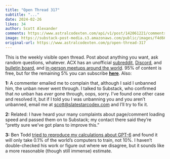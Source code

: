 ```yaml
---
title: "Open Thread 317"
subtitle: "..."
date: 2024-02-26
likes: 34
author: Scott Alexander
comments: https://www.astralcodexten.com/api/v1/post/142061221/comments?&all_comments=true
image: https://substack-post-media.s3.amazonaws.com/public/images/f4d66008-5b91-4e46-a87c-02e9b5af0afa_251x255.png
original-url: https://www.astralcodexten.com/p/open-thread-317
---
```

This is the weekly visible open thread. Post about anything you want, ask random questions, whatever. ACX has an unofficial [subreddit](https://www.reddit.com/r/slatestarcodex/), [Discord](https://discord.gg/RTKtdut), and [bulletin board](https://www.datasecretslox.com/index.php), and [in-person meetups around the world](https://www.lesswrong.com/community?filters%5B0%5D=SSC). 95% of content is free, but for the remaining 5% you can subscribe **[here](https://astralcodexten.substack.com/subscribe?)**. Also:

**1:** A commenter emailed me to complain that, although I said I unbanned him, the unban never went through. I talked to Substack, who confirmed that _no_ unban has _ever_ gone through, oops, sorry. I’ve found one other case and resolved it, but if I told you I was unbanning you and you aren’t unbanned, email me at scott@slatestarcodex.com and I’ll try to fix it.

**2:** Related: I have heard your many complaints about page/comment loading speed and passed them on to Substack; my contact there said they’re “pretty sure we've got plans to improve this.”

**3:** Ben Todd [tried to reproduce my calculations about GPT-6](/p/sam-altman-wants-7-trillion/comment/49693676?r=53mop&utm_campaign=comment-list-share-cta&utm_medium=web&open=false) and found it will only take 0.1% of the world’s computers to train, not 10%. I haven’t double-checked his work or figure out where we disagree, but it sounds like a more reasonable (though still immense) estimate.
